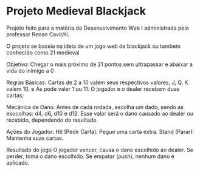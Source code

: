 # Projeto Medieval Blackjack
Projeto feito para a matéria de Desenvolvimento Web I administrada pelo professor Renan Cavichi.

O projeto se baseia na ideia de um jogo web de blackjack ou tambem conhecido como 21 medieval 

Objetivo:
Chegar o mais próximo de 21 pontos sem ultrapassar e abaixar a vida do inimigo a 0
            
Regras Básicas:
Cartas de 2 a 10 valem seus respectivos valores, J, Q, K valem 10, e Ás pode valer 1 ou 11.
O jogador e o dealer recebem duas cartas;
            
Mecânica de Dano:
Antes de cada rodada, escolha um dado, sendo as esocolhas: d4, d6, d10 e d12.
Esse valor será o dano causado ao dealer ou recebido, dependendo do resultado.
            
Ações do Jogador:
Hit (Pedir Carta): Pegue uma carta extra.
Stand (Parar): Mantenha suas cartas.
            
Resultado do jogo
O jogador vencer, causa o dano escolhido ao dealer.
Se perder, toma o dano escolhido.
Se empatar (push), nenhum dano é aplicado.
